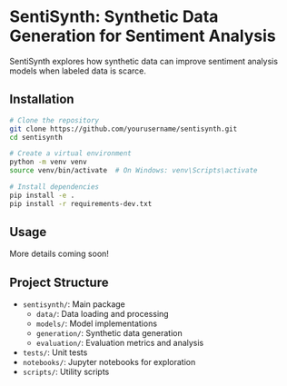 # SentiSynth: Synthetic Data Generation for Sentiment Analysis

SentiSynth explores how synthetic data can improve sentiment analysis models when labeled data is scarce.

## Installation

```bash
# Clone the repository
git clone https://github.com/yourusername/sentisynth.git
cd sentisynth

# Create a virtual environment
python -m venv venv
source venv/bin/activate  # On Windows: venv\Scripts\activate

# Install dependencies
pip install -e .
pip install -r requirements-dev.txt
```

## Usage

More details coming soon!

## Project Structure

- `sentisynth/`: Main package
  - `data/`: Data loading and processing
  - `models/`: Model implementations
  - `generation/`: Synthetic data generation
  - `evaluation/`: Evaluation metrics and analysis
- `tests/`: Unit tests
- `notebooks/`: Jupyter notebooks for exploration
- `scripts/`: Utility scripts 